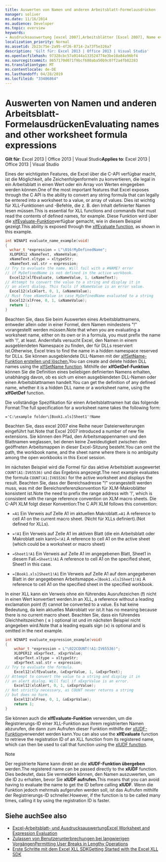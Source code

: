 ```yaml
---
title: Auswerten von Namen und anderen Arbeitsblatt-Formelausdrücken
manager: soliver
ms.date: 11/16/2014
ms.audience: Developer
ms.topic: overview
keywords:
- Ausdrucksauswertung [excel 2007],Arbeitsblätter [Excel 2007], Name evaluation,evaluating expressions [Excel 2007],evaluating worksheet names [Excel 2007],expressions [Excel 2007], evaluating,names [Excel 2007], evaluating,name evaluation [Excel 2007],strings [Excel 2007], converting to values,xlfEvaluate function [Excel 2007],worksheets [Excel 2007], expression evaluation], expression evaluation
localization_priority: Normal
ms.assetid: 2b23c75e-2a95-4f26-8714-2a73f5e326a7
description: 'Gilt für: Excel 2013 | Office 2013 | Visual Studio'
ms.openlocfilehash: 97328cbc57a9144a133524774e3be10a84a96bf4
ms.sourcegitcommit: 8657170d071f9bcf680aba50b9c07f2a4fb82283
ms.translationtype: MT
ms.contentlocale: de-DE
ms.lasthandoff: 04/28/2019
ms.locfileid: "33406864"
---
```

# <a name="evaluating-names-and-other-worksheet-formula-expressions"></a><span data-ttu-id="40155-104">Auswerten von Namen und anderen Arbeitsblatt-Formelausdrücken</span><span class="sxs-lookup"><span data-stu-id="40155-104">Evaluating names and other worksheet formula expressions</span></span>

<span data-ttu-id="40155-105">**Gilt für**: Excel 2013 | Office 2013 | Visual Studio</span><span class="sxs-lookup"><span data-stu-id="40155-105">**Applies to**: Excel 2013 | Office 2013 | Visual Studio</span></span> 
  
<span data-ttu-id="40155-106">Eines der wichtigsten Features, die Excel über die C-API verfügbar macht, ist die Möglichkeit, alle Zeichenfolgenformeln zu konvertieren, die legal in ein Arbeitsblatt in einen Wert oder ein Array von Werten eingegeben werden können.</span><span class="sxs-lookup"><span data-stu-id="40155-106">One of the most important features that Excel exposes through the C API is the ability to convert any string formula that can legally be entered into a worksheet to a value, or array of values.</span></span> <span data-ttu-id="40155-107">Dies ist wichtig für XLL-Funktionen und -Befehle, die z. B. den Inhalt definierter Namen lesen müssen.</span><span class="sxs-lookup"><span data-stu-id="40155-107">This is essential for XLL functions and commands that must read the contents of defined names, for example.</span></span> <span data-ttu-id="40155-108">Diese Funktion wird über die [xlfEvaluate-Funktion](xlfevaluate.md)verfügbar gemacht, wie in diesem Beispiel gezeigt.</span><span class="sxs-lookup"><span data-stu-id="40155-108">This ability is exposed through the [xlfEvaluate function](xlfevaluate.md), as shown in this example.</span></span>
  
```C
int WINAPI evaluate_name_example(void)
{
  wchar_t *expression = L"\016!MyDefinedName";
  XLOPER12 xNameText, xNameValue;
  xNameText.xltype = xltypeStr;
  xNameText.val.str = expression;
// Try to evaluate the name. Will fail with a #NAME? error
// if MyDefinedName is not defined in the active workbook.
  Excel12(xlfEvaluate, &xNameValue, 1, &xNameText);
// Attempt to convert the value to a string and display it in
// an alert dialog. This fails if xNameValue is an error value.
  Excel12(xlcAlert, 0, 1, &xNameValue);
// Must free xNameValue in case MyDefinedName evaluated to a string
  Excel12(xlFree, 0, 1, &xNameValue);
  return 1;
}
```

<span data-ttu-id="40155-109">Beachten Sie, dass Sie beim Auswerten eines Arbeitsblattnamens, entweder allein oder in einer Formel, dem Namen mindestens "!" vorangestellt werden müssen.</span><span class="sxs-lookup"><span data-stu-id="40155-109">Note that when you are evaluating a worksheet name, either on its own or in a formula, you must prefix the name with '!', at least.</span></span> <span data-ttu-id="40155-110">Andernfalls versucht Excel, den Namen in einem ausgeblendeten Namespace zu finden, der für DLLs reserviert ist.</span><span class="sxs-lookup"><span data-stu-id="40155-110">Otherwise, Excel tries to find the name in a hidden namespace reserved for DLLs.</span></span> <span data-ttu-id="40155-111">Sie können ausgeblendete DLL-Namen mit der [xlfSetName-Funktion erstellen und löschen.](xlfsetname.md)</span><span class="sxs-lookup"><span data-stu-id="40155-111">You can create and delete hidden DLL names using the [xlfSetName function](xlfsetname.md).</span></span> <span data-ttu-id="40155-112">Mithilfe der **xlfGetDef-Funktion** können Sie die Definition eines beliebigen definierten Namens erhalten, unabhängig davon, ob es sich um einen ausgeblendeten DLL-Namen oder einen Arbeitsblattnamen handelt.</span><span class="sxs-lookup"><span data-stu-id="40155-112">You can get the definition of any defined name, whether it is a hidden DLL name or a worksheet name, using the **xlfGetDef** function.</span></span> 
  
<span data-ttu-id="40155-113">Die vollständige Spezifikation für einen Arbeitsblattnamen hat das folgende Format:</span><span class="sxs-lookup"><span data-stu-id="40155-113">The full specification for a worksheet name takes the following form:</span></span>
  
`='C:\example folder\[Book1.xls]Sheet1'!Name`
  
<span data-ttu-id="40155-114">Beachten Sie, dass excel 2007 eine Reihe neuer Dateierweiterungen eingeführt hat.</span><span class="sxs-lookup"><span data-stu-id="40155-114">Note that Excel 2007 introduced a number of new file extensions.</span></span> <span data-ttu-id="40155-115">Sie können den Pfad, den Arbeitsmappennamen und den Blattnamen weglassen, bei denen keine Zweideutigkeit zwischen den geöffneten Arbeitsmappen in dieser Excel-Sitzung besteht.</span><span class="sxs-lookup"><span data-stu-id="40155-115">You can omit the path, the workbook name, and the sheet name where there is no ambiguity among the open workbooks in this Excel session.</span></span> 
  
<span data-ttu-id="40155-116">Im nächsten Beispiel wird die Formel für das aktive Arbeitsblatt ausgewertet  `COUNT(A1:IV65536)` und das Ergebnis angezeigt.</span><span class="sxs-lookup"><span data-stu-id="40155-116">The next example evaluates the formula  `COUNT(A1:IV65536)` for the active worksheet and displays the result.</span></span> <span data-ttu-id="40155-117">Beachten Sie, dass der Bereichsadresse "!" vorangestellt werden muss, was mit der Bereichsreferenzkonvention für XLM-Makroblätter konsistent ist.</span><span class="sxs-lookup"><span data-stu-id="40155-117">Note the need to prefix the range address with '!', which is consistent with the range reference convention on XLM macro sheets.</span></span> <span data-ttu-id="40155-118">Die C-API XLM folgt dieser Konvention:</span><span class="sxs-lookup"><span data-stu-id="40155-118">The C API XLM follows this convention:</span></span> 
  
- <span data-ttu-id="40155-119">`=A1` Ein Verweis auf Zelle A1 im aktuellen Makroblatt.</span><span class="sxs-lookup"><span data-stu-id="40155-119">`=A1` A reference to cell A1 on the current macro sheet.</span></span> <span data-ttu-id="40155-120">(Nicht für XLLs definiert).</span><span class="sxs-lookup"><span data-stu-id="40155-120">(Not defined for XLLs).</span></span> 
  
- <span data-ttu-id="40155-121">`=!A1` Ein Verweis auf Zelle A1 im aktiven Blatt (die ein Arbeitsblatt oder Makroblatt sein kann)</span><span class="sxs-lookup"><span data-stu-id="40155-121">`=!A1` A reference to cell A1 on the active sheet (which could be a worksheet or macro sheet)</span></span> 
  
- <span data-ttu-id="40155-122">`=Sheet1!A1` Ein Verweis auf Zelle A1 im angegebenen Blatt, Sheet1 in diesem Fall.</span><span class="sxs-lookup"><span data-stu-id="40155-122">`=Sheet1!A1` A reference to cell A1 on the specified sheet, Sheet1 in this case.</span></span> 
  
- <span data-ttu-id="40155-123">`=[Book1.xls]Sheet1!A1` Ein Verweis auf Zelle A1 auf dem angegebenen Blatt in der angegebenen Arbeitsmappe.</span><span class="sxs-lookup"><span data-stu-id="40155-123">`=[Book1.xls]Sheet1!A1` A reference to cell A1 on the specified sheet in the specified workbook.</span></span> 
  
<span data-ttu-id="40155-124">In einer XLL kann ein Verweis ohne ein führendes Ausrufezeichen (**!**) nicht in einen Wert konvertiert werden.</span><span class="sxs-lookup"><span data-stu-id="40155-124">In an XLL, a reference without a leading exclamation point (**!**) cannot be converted to a value.</span></span> <span data-ttu-id="40155-125">Es hat keine Bedeutung, da kein aktuelles Makroblatt vor ist.</span><span class="sxs-lookup"><span data-stu-id="40155-125">It has no meaning because there is no current macro sheet.</span></span> <span data-ttu-id="40155-126">Beachten Sie, dass ein führendes Gleichheitszeichen ( **=** ) optional ist und im nächsten Beispiel nicht angegeben wird.</span><span class="sxs-lookup"><span data-stu-id="40155-126">Note that a leading equals sign (**=**) is optional and is omitted in the next example.</span></span>
  
```C
int WINAPI evaluate_expression_example(void)
{
    wchar_t *expression = L"\022COUNT(!A1:IV65536)";
    XLOPER12 xExprText, xExprValue;
    xExprText.xltype = xltypeStr;
    xExprText.val.str = expression;
// Try to evaluate the formula.
    Excel12(xlfEvaluate, &xExprValue, 1, &xExprText);
// Attempt to convert the value to a string and display it in
// an alert dialog. Will fail if xExprValue is an error.
    Excel12(xlcAlert, 0, 1, &xExprValue);
// Not strictly necessary, as COUNT never returns a string
// but does no harm.
    Excel12(xlFree, 0, 1, &xExprValue);
    return 1;
}
```

<span data-ttu-id="40155-127">Sie können auch die **xlfEvaluate-Funktion** verwenden, um die Registrierungs-ID einer XLL-Funktion aus ihrem registrierten Namen abzurufen, die dann zum Aufrufen dieser Funktion mithilfe der [xlUDF-Funktion](xludf.md)verwendet werden kann.</span><span class="sxs-lookup"><span data-stu-id="40155-127">You can also use the **xlfEvaluate** function to retrieve the registration ID of an XLL function from its registered name, which can then be used to call that function using the [xlUDF function](xludf.md).</span></span>
  
> [!NOTE]
> <span data-ttu-id="40155-128">Der registrierte Name kann direkt an die **xlUDF-Funktion übergeben** werden.</span><span class="sxs-lookup"><span data-stu-id="40155-128">The registered name can be passed directly to the **xlUDF** function.</span></span> <span data-ttu-id="40155-129">Dies bedeutet, dass Sie vermeiden können, den Namen auszuwerten, um die ID zu erhalten, bevor Sie **xlUDF aufrufen.**</span><span class="sxs-lookup"><span data-stu-id="40155-129">This means that you can avoid having to evaluate the name to get the ID before calling **xlUDF**.</span></span> <span data-ttu-id="40155-130">Wenn die Funktion jedoch mehrmals aufgerufen werden soll, ist das Aufrufen mithilfe der Registrierungs-ID schneller.</span><span class="sxs-lookup"><span data-stu-id="40155-130">However, if the function is to be called many times, calling it by using the registration ID is faster.</span></span> 
  
## <a name="see-also"></a><span data-ttu-id="40155-131">Siehe auch</span><span class="sxs-lookup"><span data-stu-id="40155-131">See also</span></span>

- [<span data-ttu-id="40155-132">Excel-Arbeitsblatt- und Ausdrucksauswertung</span><span class="sxs-lookup"><span data-stu-id="40155-132">Excel Worksheet and Expression Evaluation</span></span>](excel-worksheet-and-expression-evaluation.md)
- [<span data-ttu-id="40155-133">Zulassen von Benutzerunterbrechungen bei langwierigen Vorgängen</span><span class="sxs-lookup"><span data-stu-id="40155-133">Permitting User Breaks in Lengthy Operations</span></span>](permitting-user-breaks-in-lengthy-operations.md)
- [<span data-ttu-id="40155-134">Erste Schritte mit dem Excel XLL SDK</span><span class="sxs-lookup"><span data-stu-id="40155-134">Getting Started with the Excel XLL SDK</span></span>](getting-started-with-the-excel-xll-sdk.md)

